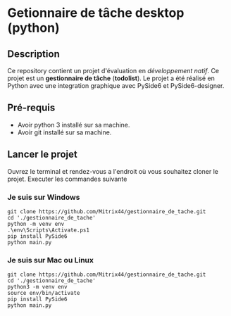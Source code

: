 # Getionnaire de tâche desktop (python)

## Description

Ce repository contient un projet d'évaluation en *développement natif*.
Ce projet est un **gestionnaire de tâche** (**todolist**).
Le projet a été réalisé en Python avec une integration graphique avec PySide6 et PySide6-designer.

## Pré-requis

- Avoir python 3 installé sur sa machine.
- Avoir git installé sur sa machine.

## Lancer le projet

Ouvrez le terminal et rendez-vous a l'endroit où vous souhaitez cloner le projet.
Executer les commandes suivante

### Je suis sur Windows

```
git clone https://github.com/Mitrix44/gestionnaire_de_tache.git
cd './gestionnaire_de_tache'
python -m venv env
.\env\Scripts\Activate.ps1
pip install PySide6
python main.py
```

### Je suis sur Mac ou Linux

```
git clone https://github.com/Mitrix44/gestionnaire_de_tache.git
cd './gestionnaire_de_tache'
python3 -m venv env
source env/bin/activate
pip install PySide6
python main.py
```